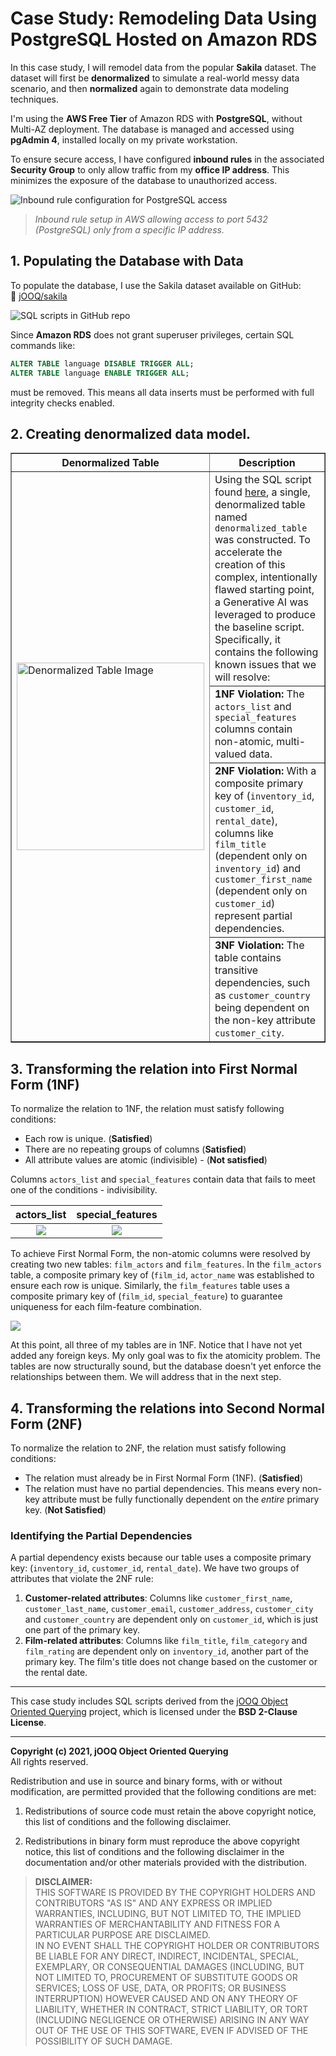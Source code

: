 # Case Study: Remodeling Data Using PostgreSQL Hosted on Amazon RDS

In this case study, I will remodel data from the popular **Sakila** dataset. The dataset will first be **denormalized** to simulate a real-world messy data scenario, and then **normalized** again to demonstrate data modeling techniques.

I'm using the **AWS Free Tier** of Amazon RDS with **PostgreSQL**, without Multi-AZ deployment. The database is managed and accessed using **pgAdmin 4**, installed locally on my private workstation.

To ensure secure access, I have configured **inbound rules** in the associated **Security Group** to only allow traffic from my **office IP address**. This minimizes the exposure of the database to unauthorized access.

![Inbound rule configuration for PostgreSQL access](https://github.com/KamilKozera/cs-data-modeling/blob/main/png-files/file_1.png)

> *Inbound rule setup in AWS allowing access to port 5432 (PostgreSQL) only from a specific IP address.*


## 1. Populating the Database with Data

To populate the database, I use the Sakila dataset available on GitHub:  
🔗 [jOOQ/sakila](https://github.com/jOOQ/sakila)

![SQL scripts in GitHub repo](https://github.com/KamilKozera/cs-data-modeling/blob/main/png-files/file_2.png)


Since **Amazon RDS** does not grant superuser privileges, certain SQL commands like:

```sql
ALTER TABLE language DISABLE TRIGGER ALL;
ALTER TABLE language ENABLE TRIGGER ALL;
```

must be removed. This means all data inserts must be performed with full integrity checks enabled.

## 2. Creating denormalized data model.

<table border="1">
  <thead>
    <tr>
      <th>Denormalized Table</th>
      <th>Description</th>
    </tr>
  </thead>
  <tbody>
    <tr>
      <td rowspan="4">
        <img src="https://github.com/KamilKozera/cs-data-modeling/blob/main/png-files/file_3.png" alt="Denormalized Table Image" width="300">
      </td>
      <td>
        Using the SQL script found 
        <a href="https://github.com/KamilKozera/cs-data-modeling/blob/main/sql-scripts/denormalize-scripts/denormalize.sql">here</a>,
        a single, denormalized table named <code>denormalized_table</code> was constructed. To accelerate the creation of this complex, intentionally flawed starting point, a Generative AI was leveraged to produce the baseline script. Specifically, it contains the following known issues that we will resolve:
      </td>
    </tr>
    <tr>
      <td><strong>1NF Violation:</strong> The <code>actors_list</code> and <code>special_features</code> columns contain non-atomic, multi-valued data.</td>
    </tr>
    <tr>
      <td><strong>2NF Violation:</strong> With a composite primary key of (<code>inventory_id</code>, <code>customer_id</code>, <code>rental_date</code>), columns like <code>film_title</code> (dependent only on <code>inventory_id</code>) and <code>customer_first_name</code> (dependent only on <code>customer_id</code>) represent partial dependencies.</td>
    </tr>
    <tr>
      <td><strong>3NF Violation:</strong> The table contains transitive dependencies, such as <code>customer_country</code> being dependent on the non-key attribute <code>customer_city</code>.</td>
    </tr>
  </tbody>
</table>

## 3. Transforming the relation into First Normal Form (1NF)

To normalize the relation to 1NF, the relation must satisfy following conditions:
- Each row is unique. (**Satisfied**)
- There are no repeating groups of columns (**Satisfied**)
- All attribute values are atomic (indivisible) - (**Not satisfied**)

Columns <code>actors_list</code> and <code>special_features</code> contain data that fails to meet one of the conditions - indivisibility.

actors_list |  special_features
:-:|:-:
![](https://github.com/KamilKozera/cs-data-modeling/blob/main/png-files/file_5.png)  | ![](https://github.com/KamilKozera/cs-data-modeling/blob/main/png-files/file_6.png)

To achieve First Normal Form, the non-atomic columns were resolved by creating two new tables: <code>film_actors</code> and <code>film_features</code>. In the <code>film_actors</code> table, a composite primary key of (<code>film_id</code>, <code>actor_name</code> was established to ensure each row is unique. Similarly, the <code>film_features</code> table uses a composite primary key of (<code>film_id</code>, <code>special_feature</code>) to guarantee uniqueness for each film-feature combination.

![](https://github.com/KamilKozera/cs-data-modeling/blob/main/png-files/file_4.png)

At this point, all three of my tables are in 1NF. Notice that I have not yet added any foreign keys. My only goal was to fix the atomicity problem. The tables are now structurally sound, but the database doesn't yet enforce the relationships between them. We will address that in the next step.

## 4. Transforming the relations into Second Normal Form (2NF)

To normalize the relation to 2NF, the relation must satisfy following conditions:
- The relation must already be in First Normal Form (1NF). (**Satisfied**)
- The relation must have no partial dependencies. This means every non-key attribute must be fully functionally dependent on the *entire* primary key. (**Not Satisfied**)

### Identifying the Partial Dependencies

A partial dependency exists because our table uses a composite primary key: (<code>inventory_id</code>, <code>customer_id</code>, <code>rental_date</code>). We have two groups of attributes that violate the 2NF rule:
1. **Customer-related attributes**: Columns like <code>customer_first_name</code>, <code>customer_last_name</code>, <code>customer_email</code>, <code>customer_address</code>, <code>customer_city</code> and <code>customer_country</code> are dependent only on <code>customer_id</code>, which is just one part of the primary key.
2. **Film-related attributes**: Columns like <code>film_title</code>, <code>film_category</code> and <code>film_rating</code> are dependent only on <code>inventory_id</code>, another part of the primary key. The film's title does not change based on the customer or the rental date.

---
This case study includes SQL scripts derived from the [jOOQ Object Oriented Querying](https://github.com/jOOQ/sakila) project, which is licensed under the **BSD 2-Clause License**.

---

**Copyright (c) 2021, jOOQ Object Oriented Querying**  
All rights reserved.

Redistribution and use in source and binary forms, with or without modification, are permitted provided that the following conditions are met:

1. Redistributions of source code must retain the above copyright notice, this list of conditions and the following disclaimer.

2. Redistributions in binary form must reproduce the above copyright notice, this list of conditions and the following disclaimer in the documentation and/or other materials provided with the distribution.

> **DISCLAIMER:**  
> THIS SOFTWARE IS PROVIDED BY THE COPYRIGHT HOLDERS AND CONTRIBUTORS "AS IS" AND ANY EXPRESS OR IMPLIED WARRANTIES, INCLUDING, BUT NOT LIMITED TO, THE IMPLIED WARRANTIES OF MERCHANTABILITY AND FITNESS FOR A PARTICULAR PURPOSE ARE DISCLAIMED.  
> IN NO EVENT SHALL THE COPYRIGHT HOLDER OR CONTRIBUTORS BE LIABLE FOR ANY DIRECT, INDIRECT, INCIDENTAL, SPECIAL, EXEMPLARY, OR CONSEQUENTIAL DAMAGES (INCLUDING, BUT NOT LIMITED TO, PROCUREMENT OF SUBSTITUTE GOODS OR SERVICES; LOSS OF USE, DATA, OR PROFITS; OR BUSINESS INTERRUPTION) HOWEVER CAUSED AND ON ANY THEORY OF LIABILITY, WHETHER IN CONTRACT, STRICT LIABILITY, OR TORT (INCLUDING NEGLIGENCE OR OTHERWISE) ARISING IN ANY WAY OUT OF THE USE OF THIS SOFTWARE, EVEN IF ADVISED OF THE POSSIBILITY OF SUCH DAMAGE.
